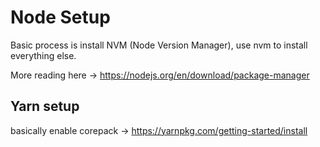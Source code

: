 # Node Setup

Basic process is install NVM (Node Version Manager), use nvm to install everything else.

More reading here -> https://nodejs.org/en/download/package-manager

## Yarn setup

basically enable corepack -> https://yarnpkg.com/getting-started/install
